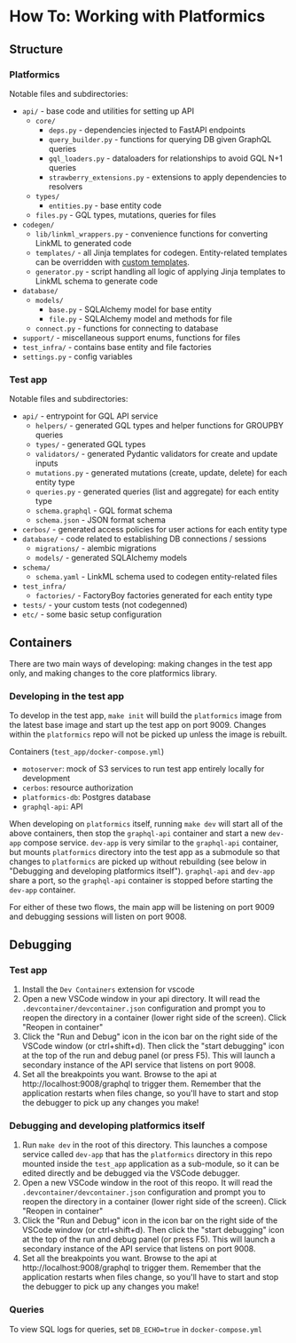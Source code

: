 # How To: Working with Platformics

## Structure

### Platformics
Notable files and subdirectories:
* `api/` - base code and utilities for setting up API
  * `core/`
    * `deps.py` - dependencies injected to FastAPI endpoints
    * `query_builder.py` - functions for querying DB given GraphQL queries
    * `gql_loaders.py` - dataloaders for relationships to avoid GQL N+1 queries
    * `strawberry_extensions.py` - extensions to apply dependencies to resolvers
  * `types/`
    * `entities.py` - base entity code
  * `files.py` - GQL types, mutations, queries for files
* `codegen/`
  * `lib/linkml_wrappers.py` - convenience functions for converting LinkML to generated code
  * `templates/` - all Jinja templates for codegen. Entity-related templates can be overridden with [custom templates](https://github.com/chanzuckerberg/platformics/tree/main/platformics/docs/HOWTO-customize-templates.md). 
  * `generator.py` - script handling all logic of applying Jinja templates to LinkML schema to generate code
* `database/`
  * `models/`
    * `base.py` - SQLAlchemy model for base entity
    * `file.py` - SQLAlchemy model and methods for file
  * `connect.py` - functions for connecting to database
* `support/` - miscellaneous support enums, functions for files
* `test_infra/` - contains base entity and file factories
* `settings.py` - config variables




### Test app
Notable files and subdirectories:
* `api/` - entrypoint for GQL API service
  * `helpers/` - generated GQL types and helper functions for GROUPBY queries
  * `types/` - generated GQL types 
  * `validators/` - generated Pydantic validators for create and update inputs
  * `mutations.py` - generated mutations (create, update, delete) for each entity type
  * `queries.py` - generated queries (list and aggregate) for each entity type
  * `schema.graphql` - GQL format schema
  * `schema.json` - JSON format schema
* `cerbos/` - generated access policies for user actions for each entity type
* `database/` - code related to establishing DB connections / sessions
  * `migrations/` - alembic migrations
  * `models/` - generated SQLAlchemy models 
* `schema/`
  * `schema.yaml` - LinkML schema used to codegen entity-related files
* `test_infra/`
  * `factories/` - FactoryBoy factories generated for each entity type
* `tests/` - your custom tests (not codegenned)
* `etc/` - some basic setup configuration

## Containers
There are two main ways of developing: making changes in the test app only, and making changes to the core platformics library.

### Developing in the test app
To develop in the test app, `make init` will build the `platformics` image from the latest base image and start up the test app on port 9009. Changes within the `platformics` repo will not be picked up unless the image is rebuilt.

Containers (`test_app/docker-compose.yml`)
* `motoserver`: mock of S3 services to run test app entirely locally for development
* `cerbos`: resource authorization
* `platformics-db`: Postgres database
* `graphql-api`: API

When developing on `platformics` itself, running `make dev` will start all of the above containers, then stop the `graphql-api` container and start a new `dev-app` compose service. 
`dev-app` is very similar to the `graphql-api` container, but mounts `platformics` directory into the test app as a submodule so that changes to `platformics` are picked up without rebuilding (see below in "Debugging and developing platformics itself"). `graphql-api` and `dev-app` share a port, so the `graphql-api` container is stopped before starting the `dev-app` container.


For either of these two flows, the main app will be listening on port 9009 and debugging sessions will listen on port 9008.


## Debugging
### Test app
1. Install the `Dev Containers` extension for vscode
2. Open a new VSCode window in your api directory. It will read the `.devcontainer/devcontainer.json` configuration and prompt you to reopen the directory in a container (lower right side of the screen). Click "Reopen in container"
3. Click the "Run and Debug" icon in the icon bar on the right side of the VSCode window (or ctrl+shift+d). Then click the "start debugging" icon at the top of the run and debug panel (or press F5). This will launch a secondary instance of the API service that listens on port 9008.
4. Set all the breakpoints you want. Browse to the api at http://localhost:9008/graphql to trigger them. Remember that the application restarts when files change, so you'll have to start and stop the debugger to pick up any changes you make!

### Debugging and developing platformics itself
1. Run `make dev` in the root of this directory. This launches a compose service called `dev-app` that has the `platformics` directory in this repo mounted inside the `test_app` application as a sub-module, so it can be edited directly and be debugged via the VSCode debugger.
2. Open a new VSCode window in the root of this reopo. It will read the `.devcontainer/devcontainer.json` configuration and prompt you to reopen the directory in a container (lower right side of the screen). Click "Reopen in container"
3. Click the "Run and Debug" icon in the icon bar on the right side of the VSCode window (or ctrl+shift+d). Then click the "start debugging" icon at the top of the run and debug panel (or press F5). This will launch a secondary instance of the API service that listens on port 9008.
4. Set all the breakpoints you want. Browse to the api at http://localhost:9008/graphql to trigger them. Remember that the application restarts when files change, so you'll have to start and stop the debugger to pick up any changes you make!

### Queries
To view SQL logs for queries, set `DB_ECHO=true` in `docker-compose.yml`